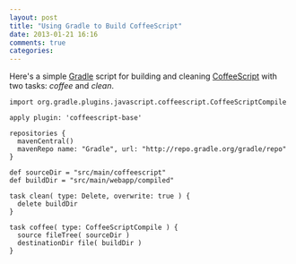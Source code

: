 ```yaml
---
layout: post
title: "Using Gradle to Build CoffeeScript"
date: 2013-01-21 16:16
comments: true
categories:
---
```

Here's a simple [Gradle](http://www.gradle.org/) script for building and cleaning [CoffeeScript](http://coffeescript.org/) with two tasks: _coffee_ and _clean_.
```
import org.gradle.plugins.javascript.coffeescript.CoffeeScriptCompile

apply plugin: 'coffeescript-base'

repositories {
  mavenCentral()
  mavenRepo name: "Gradle", url: "http://repo.gradle.org/gradle/repo"
}

def sourceDir = "src/main/coffeescript"
def buildDir = "src/main/webapp/compiled"

task clean( type: Delete, overwrite: true ) {
  delete buildDir
}

task coffee( type: CoffeeScriptCompile ) {
  source fileTree( sourceDir )
  destinationDir file( buildDir )
}

```
